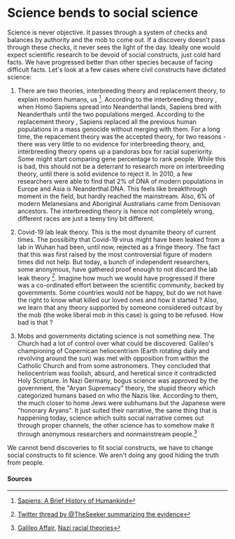 # Science bends to social science

Science is never objective. It passes through a system of checks and balances by authority and the mob to come out. If a discovery doesn't pass through
these checks, it never sees the light of the day. Ideally one would expect scientific research to be devoid of social constructs, just cold hard facts. We
have progressed better than other species because of facing difficult facts. Let's look at a few cases where civil constructs have dictated science:

1. There are two theories, interbreeding theory and replacement theory, to explain modern humans, us [^1]. According to the interbreeding theory , when Homo Sapiens spread into Neanderthal lands, Sapiens bred with Neanderthals until the two populations merged. According to the replacement theory , Sapiens replaced all the previous human populations in a mass genocide without merging with them. For a long time, the repacement theory was the accepted theory, for two reasons - there was very little to no evidence for interbreeding theory, and, interbreeding theory opens up a pandoras box for racial superiority. Some might start comparing gene percentage to rank people. While this is bad, this should not be a deterrant to research more on interbreeding theory, until there is solid evidence to reject it. In 2010, a few researchers were able to find that 2% of DNA of modern populations in Europe and Asia is Neanderthal DNA. This feels like breakthrough moment in the field, but hardly reached the mainstream. Also, 6% of modern Melanesians and Aboriginal Australians came from Denisovan ancestors. The interbreeding theory is hence not completely wrong, different races are just a teeny tiny bit different.

2. Covid-19 lab leak theory. This is the most dynamite theory of current times. The possibilty that Covid-19 virus might have been leaked from a lab in Wuhan had been, until now, rejected as a fringe theory. The fact that this was first raised by the most controversial figure of modern times did not help. But today, a bunch of independent researchers, some anonymous, have gathered proof enough to not discard the lab leak theory [^2]. Imagine how much we would have progressed if there was a co-ordinated effort between the scientific community, backed by governments. Some countries would not be happy, but do we not have the right to know what killed our loved ones and how it started ? Also, we learn that any theory supported by someone considered outcast by the mob (the woke liberal mob in this case) is going to be refused. How bad is that ?

3. Mobs and governments dictating science is not something new. The Church had a lot of control over what could be discovered. Galileo's championing of Copernican heliocentrism (Earth rotating daily and revolving around the sun) was met with opposition from within the Catholic Church and from some astronomers. They concluded that heliocentrism was foolish, absurd, and heretical since it contradicted Holy Scripture. In Nazi Germany, bogus science was approved by the government, the "Aryan Supremacy" theory, the stupid theory which categorized humans based on who the Nazis like. According to them, the much closer to home Jews were subhumans but the Japanese were "honorary Aryans". It just suited their narrative, the same thing that is happening today, science which suits social narrative comes out through proper channels, the other science has to somehow make it through anonymous researchers and nonmainstream people.[^3]

We cannot bend discoveries to fit social constructs, we have to change social constructs to fit science. We aren't doing any good hiding the truth from people.


#### Sources

[^1]: [Sapiens: A Brief History of Humankind](https://www.amazon.in/Sapiens-Humankind-Yuval-Noah-Harari/dp/0099590085)

[^2]: [Twitter thread by @TheSeeker summarizing the evidence](https://twitter.com/TheSeeker268/status/1313858771064512517)

[^3]: [Galileo Affair](https://en.wikipedia.org/wiki/Galileo_affair), [Nazi racial theories](https://en.wikipedia.org/wiki/Nazi_racial_theories)